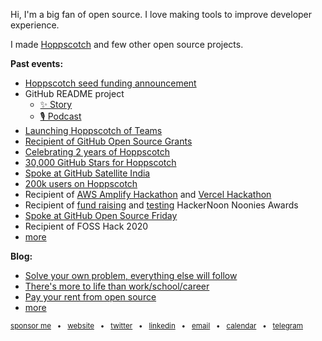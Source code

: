 Hi, I'm a big fan of open source. I love making tools to improve developer experience.

I made [Hoppscotch](https://github.com/hoppscotch/hoppscotch) and few other open source projects.

**Past events:**

- [Hoppscotch seed funding announcement](https://company.hoppscotch.io/hoppscotch-raises-3m-in-seed-funding-to-build-open-source-api-development-ecosystem)
- GitHub README project
  - [✨ Story](https://github.com/readme/stories/liyas-thomas)
  - [🎙️ Podcast](https://github.com/readme/podcast/liyas-thomas)
- [Launching Hoppscotch of Teams](https://liyasthomas.hashnode.dev/create-teams-for-collaboration-in-hoppscotch)
- [Recipient of GitHub Open Source Grants](https://github.blog/2021-09-12-recipients-open-source-grants-github-sponsors-india)
- [Celebrating 2 years of Hoppscotch](https://dev.to/hoppscotch/introducing-hoppscotch-2-0-a-fresh-new-perspective-1j44)
- [30,000 GitHub Stars for Hoppscotch](https://twitter.com/liyasthomas/status/1417870384284590084)
- [Spoke at GitHub Satellite India](https://githubsatellite.com/sessions/journey-of-a-project-made-in-india-hoppscotch/)
- [200k users on Hoppscotch](https://twitter.com/liyasthomas/status/1375832216689729544)
- Recipient of [AWS Amplify Hackathon](https://liyasthomas.hashnode.dev/savvy-build-better-products-with-customer-feedback) and [Vercel Hackathon](https://liyasthomas.hashnode.dev/ebb-feel-life-again-from-a-new-perspective)
- Recipient of [fund raising](https://noonies.tech/award/hacker-noon-contributor-of-the-year-fundraising) and [testing](https://noonies.tech/award/hacker-noon-contributor-of-the-year-testing) HackerNoon Noonies Awards
- [Spoke at GitHub Open Source Friday](https://dev.to/github/to-be-successful-as-a-developer-you-need-be-consistent-30ob)
- Recipient of FOSS Hack 2020
- [more](https://liyasthomas.com/timeline)

**Blog:**

- [Solve your own problem, everything else will follow](https://liyasthomas.com/blog/solve-your-own-problem)
- [There's more to life than work/school/career](https://liyasthomas.com/blog/more-to-life)
- [Pay your rent from open source](https://liyasthomas.com/blog/pay-your-rent-from-open-source)
- [more](https://dev.to/liyasthomas)

<sub>[sponsor me](https://github.com/sponsors/liyasthomas) &nbsp; • &nbsp; [website](https://liyasthomas.com/) &nbsp; • &nbsp; [twitter](https://twitter.com/liyasthomas) &nbsp; • &nbsp; [linkedin](https://www.linkedin.com/in/liyasthomas/) &nbsp; • &nbsp; [email](mailto:hi@liyasthomas.com) &nbsp; • &nbsp; [calendar](https://calendly.com/liyasthomas/30m) &nbsp; • &nbsp; [telegram](https://t.me/liyasthomas)</sub>
